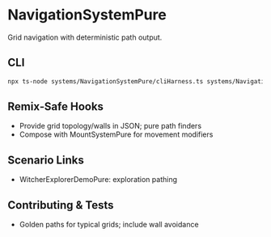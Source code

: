 # NavigationSystemPure

Grid navigation with deterministic path output.

## CLI
```bash
npx ts-node systems/NavigationSystemPure/cliHarness.ts systems/NavigationSystemPure/fixtures/grid.json
```

## Remix‑Safe Hooks
- Provide grid topology/walls in JSON; pure path finders
- Compose with MountSystemPure for movement modifiers

## Scenario Links
- WitcherExplorerDemoPure: exploration pathing

## Contributing & Tests
- Golden paths for typical grids; include wall avoidance